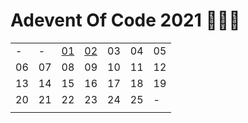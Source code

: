 # Adevent Of Code 2021 🎄🎅🎄


|   	|   	|   	|   	|   	|   	|   	|
|---	|---	|---	|---	|---	|---	|---	|
|  - 	| -  	|   [01](01-Day/README.md)	| [02](02-Day/README.md)  	|  03 	|  04 	| 05  	|
|  06 	|   07	|   08	|   09	| 10  	|   11	|   12	|
|   13	|   14	|   15	|   16	|   17	|   18	|   19	|
|   20	| 21  	|   22	|   23	|   24	|  25 	|   -	|
|	|	|	|	|	|	|	|